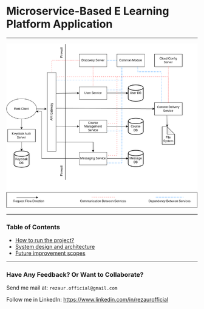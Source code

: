 # Microservice-Based E Learning Platform Application

---

![backend-service-diagram](./other/images/backend-service-diagram.png)

---

### Table of Contents

* [How to run the project?](./other/documentation/how-to-run-the-project.md)
* [System design and architecture](./other/documentation/system-design-and-architecture.md)
* [Future improvement scopes](./other/documentation/future-improvement-scopes.md)

---

### Have Any Feedback? Or Want to Collaborate?

Send me mail at: `rezaur.official@gmail.com`

Follow me in LinkedIn: https://www.linkedin.com/in/rezaurofficial